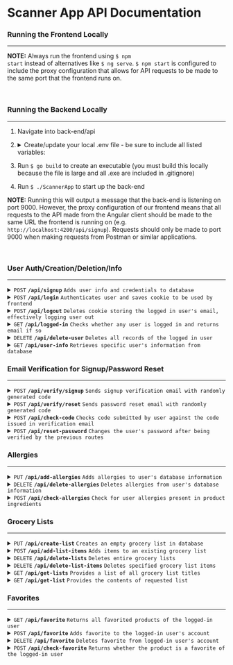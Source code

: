 # Scanner App API Documentation

### Running the Frontend Locally

---

**NOTE:** Always run the frontend using <code>$ npm start</code> instead of alternatives like <code>$ ng serve</code>. <code>$ npm start</code> is configured to include the proxy configuration that allows for API requests to be made to the same port that the frontend runs on.

<br/>

### Running the Backend Locally

---

1.  Navigate into back-end/api
2.  <details>
    <summary>Create/update your local .env file - be sure to include all listed variables:</summary>

    > | name         | value (do not wrap these in quotes)  |
    > | ------------ | ------------------------------------ |
    > | `SECRET_KEY` | use key generator to create your own |
    > | `PORT`       | 9000                                 |

    </details>

3.  Run <code>$ go build</code> to create an executable (you must build this locally because the file is large and all .exe are included in .gitignore)
4.  Run <code>$ ./ScannerApp</code> to start up the back-end

**NOTE:** Running this will output a message that the back-end is listening on port 9000. However, the proxy configuration of our frontend means that all requests to the API made from the Angular client should be made to the same URL the frontend is running on (e.g. <code>http://localhost:4200/api/signup</code>). Requests should only be made to port 9000 when making requests from Postman or similar applications.

<br/>

### User Auth/Creation/Deletion/Info

---

<details>
    <summary><code>POST</code> <code><b>/api/signup</b></code> <code>Adds user info and credentials to database</code></summary>

##### Parameters

> | name        | type     | data type | description |
> | ----------- | -------- | --------- | ----------- |
> | `firstname` | required | string    | N/A         |
> | `lastname`  | required | string    | N/A         |
> | `email`     | required | string    | N/A         |
> | `password`  | required | string    | N/A         |

##### Responses

> | http code | content-type       | response                                                  |
> | --------- | ------------------ | --------------------------------------------------------- |
> | `201`     | `application/json` | `{"message":"User successfully created"}`                 |
> | `400`     | `application/json` | `{"message":"All fields are required"}`                   |
> | `409`     | `application/json` | `{"message":"Email is already registered to an account"}` |
> | `500`     | `application/json` | `{"message":"Could not generate password hash"}`          |
> | `500`     | `application/json` | `{"message":"Error decoding JSON body"}`                  |

</details>

<details>
    <summary><code>POST</code> <code><b>/api/login</b></code> <code>Authenticates user and saves cookie to be used by frontend</code></summary>

##### Parameters

> | name       | type     | data type | description |
> | ---------- | -------- | --------- | ----------- |
> | `email`    | required | string    | N/A         |
> | `password` | required | string    | N/A         |

##### Responses

> | http code | content-type       | response                                            |
> | --------- | ------------------ | --------------------------------------------------- |
> | `202`     | `application/json` | `{"message":"User successfully logged in"}`         |
> | `400`     | `application/json` | `{"message":"Email not registered to any account"}` |
> | `401`     | `application/json` | `{"message":"Incorrect password"}`                  |
> | `500`     | `application/json` | `{"message":"Error creating JWT"}`                  |
> | `500`     | `application/json` | `{"message":"Error decoding JSON body"}`            |

</details>

<details>
    <summary><code>POST</code> <code><b>/api/logout</b></code> <code>Deletes cookie storing the logged in user's email, effectively logging user out</code></summary>

##### Parameters

> `none (the user currently logged in will be logged out)`

##### Responses

> | http code | content-type       | response                                                                             |
> | --------- | ------------------ | ------------------------------------------------------------------------------------ |
> | `200`     | `application/json` | `{"email": "*email that was logged out*", "message":"User successfully logged out"}` |
> | `400`     | `application/json` | `{"message":"No user logged in"}`                                                    |
> | `400`     | `application/json` | `{"message":"Other cookie-related error"}`                                           |
> | `500`     | `application/json` | `{"message":"Error parsing JWT"}`                                                    |
> | `500`     | `application/json` | `{"message":"Other JWT-related error"}`                                              |

</details>

<details>
    <summary><code>GET</code> <code><b>/api/logged-in</b></code> <code>Checks whether any user is logged in and returns email if so</code></summary>

##### Parameters

> `none`

##### Responses

> | http code | content-type       | response                                                                         |
> | --------- | ------------------ | -------------------------------------------------------------------------------- |
> | `200`     | `application/json` | `{"email":"*current email logged in*", "message":"User is currently logged in"}` |
> | `401`     | `application/json` | `{"message":"No user logged in"}`                                                |
> | `500`     | `application/json` | `{"message":"Error parsing JWT"}`                                                |
> | `500`     | `application/json` | `{"message":"Error decoding JSON body"}`                                         |

</details>

<details>
    <summary><code>DELETE</code> <code><b>/api/delete-user</b></code> <code>Deletes all records of the logged in user</code></summary>

##### Parameters

> `none (the user currently logged in will be logged out)`

##### Responses

> | http code | content-type       | response                                                                               |
> | --------- | ------------------ | -------------------------------------------------------------------------------------- |
> | `200`     | `application/json` | `{"email": "*email of user that was deleted*", "message":"User successfully deleted"}` |
> | `400`     | `application/json` | `{"message":"No user logged in"}`                                                      |
> | `400`     | `application/json` | `{"message":"Other cookie-related error"}`                                             |
> | `500`     | `application/json` | `{"message":"Error parsing JWT"}`                                                      |
> | `500`     | `application/json` | `{"message":"Other JWT-related error"}`                                                |

</details>

<details>
    <summary><code>GET</code> <code><b>/api/user-info</b></code> <code>Retrieves specific user's information from database</code></summary>

##### Parameters

> `none`

##### Responses

> | http code | content-type       | response                                                                                                                                                                                     |
> | --------- | ------------------ | -------------------------------------------------------------------------------------------------------------------------------------------------------------------------------------------- |
> | `200`     | `application/json` | `{"firstname":"*user's first name*"`<br>`"lastname":"*user's last name*"`<br> `"email":"*user's email*"`<br> `"password":"*user's password*"`<br> `"allergies":"*comma delimited or NONE*"}` |
> | `400`     | `application/json` | `{"message":"No user logged in"}`                                                                                                                                                            |
> | `400`     | `application/json` | `{"message":"Other cookie-related error"}`                                                                                                                                                   |
> | `404`     | `application/json` | `{"message":"User Not Found"}`                                                                                                                                                               |
> | `500`     | `application/json` | `{"message":"Error parsing JWT"}`                                                                                                                                                            |
> | `500`     | `application/json` | `{"message":"Other JWT-related error"}`                                                                                                                                                      |

</details>

### Email Verification for Signup/Password Reset

---

<details>
    <summary><code>POST</code> <code><b>/api/verify/signup</b></code> <code>Sends signup verification email with randomly generated code</code></summary>

##### Parameters

> | name    | type     | data type | description                                  |
> | ------- | -------- | --------- | -------------------------------------------- |
> | `email` | required | string    | email the user is attempting to sign up with |

##### Responses

> | http code | content-type       | response                                             |
> | --------- | ------------------ | ---------------------------------------------------- |
> | `200`     | `application/json` | `{"message":"Verification email sent successfully"}` |
> | `500`     | `application/json` | `{"message":"Error decoding JSON body"}`             |
> | `500`     | `application/json` | `{"message":"*email sending-related error*"}`        |

</details>

<details>
    <summary><code>POST</code> <code><b>/api/verify/reset</b></code> <code>Sends password reset email with randomly generated code</code></summary>

##### Parameters

> | name    | type     | data type | description                                                 |
> | ------- | -------- | --------- | ----------------------------------------------------------- |
> | `email` | required | string    | email to the account the user is attempting to reset pw for |

##### Responses

> | http code | content-type       | response                                             |
> | --------- | ------------------ | ---------------------------------------------------- |
> | `200`     | `application/json` | `{"message":"Verification email sent successfully"}` |
> | `500`     | `application/json` | `{"message":"Error decoding JSON body"}`             |
> | `500`     | `application/json` | `{"message":"*email sending-related error*"}`        |

</details>

<details>
    <summary><code>POST</code> <code><b>/api/check-code</b></code> <code>Checks code submitted by user against the code issued in verification email</code></summary>

##### Parameters

> | name    | type     | data type | description                                            |
> | ------- | -------- | --------- | ------------------------------------------------------ |
> | `code`  | required | string    | code submitted by user                                 |
> | `email` | required | string    | email to the account signing up or having its pw reset |

##### Responses

> | http code | content-type       | response                                                            |
> | --------- | ------------------ | ------------------------------------------------------------------- |
> | `200`     | `application/json` | `{"isVerified": "true","message": "Email successfully verified"}`   |
> | `400`     | `application/json` | `{"message":"Email has not been issued a verification code"}`       |
> | `401`     | `application/json` | `{"isVerified": "false","message": "*wrong code or expired code*"}` |
> | `500`     | `application/json` | `{"message":"Error decoding JSON body"}`                            |
> | `500`     | `application/json` | `{"message":"*email sending-related error*"}`                       |

</details>

<details>
    <summary><code>POST</code> <code><b>/api/reset-password</b></code> <code>Changes the user's password after being verified by the previous routes</code></summary>

##### Parameters

> | name       | type     | data type | description                    |
> | ---------- | -------- | --------- | ------------------------------ |
> | `email`    | required | string    | email of the existing account  |
> | `password` | required | string    | new password submitted by user |

##### Responses

> | http code | content-type       | response                                         |
> | --------- | ------------------ | ------------------------------------------------ |
> | `200`     | `application/json` | `{"message":"Password reset successfully"}`      |
> | `400`     | `application/json` | `{"message":"Email not found"}`                  |
> | `400`     | `application/json` | `{"message":"All fields are required"}`          |
> | `500`     | `application/json` | `{"message":"Error decoding JSON body"}`         |
> | `500`     | `application/json` | `{"message":"Could not generate password hash"}` |

</details>

### Allergies

---

<details>
    <summary><code>PUT</code> <code><b>/api/add-allergies</b></code> <code>Adds allergies to user's database information</code></summary>

##### Parameters

> | name        | type     | data type | description                                    |
> | ----------- | -------- | --------- | ---------------------------------------------- |
> | `allergies` | required | string    | allergies that are to be added to the database |

##### Responses

> | http code | content-type       | response                                                                              |
> | --------- | ------------------ | ------------------------------------------------------------------------------------- |
> | `200`     | `application/json` | `{"addedAllergies":"*new allergies*", "existingAllergies":"*preexisting allergies*"}` |
> | `400`     | `application/json` | `{"message":"No user logged in"}`                                                     |
> | `400`     | `application/json` | `{"message":"Other cookie-related error"}`                                            |
> | `500`     | `application/json` | `{"message":"Error parsing JWT"}`                                                     |
> | `500`     | `application/json` | `{"message":"Other JWT-related error"}`                                               |

</details>

<details>
    <summary><code>DELETE</code> <code><b>/api/delete-allergies</b></code> <code>Deletes allergies from user's database information</code></summary>

##### Parameters

> | name        | type     | data type | description                                        |
> | ----------- | -------- | --------- | -------------------------------------------------- |
> | `allergies` | required | string    | allergies that are to be deleted from the database |

##### Responses

> | http code | content-type       | response                                                                                                 |
> | --------- | ------------------ | -------------------------------------------------------------------------------------------------------- |
> | `200`     | `application/json` | `{"deletedAllergies":"*allergies that existed*", "notDeletedAllergies":"*allergies that didn't exist*"}` |
> | `400`     | `application/json` | `{"message":"No user logged in"}`                                                                        |
> | `400`     | `application/json` | `{"message":"Other cookie-related error"}`                                                               |
> | `500`     | `application/json` | `{"message":"Error parsing JWT"}`                                                                        |
> | `500`     | `application/json` | `{"message":"Other JWT-related error"}`                                                                  |

</details>

<details>
    <summary><code>POST</code> <code><b>/api/check-allergies</b></code> <code>Check for user allergies present in product ingredients</code></summary>

##### Parameters

> | name          | type     | data type | description                                                                |
> | ------------- | -------- | --------- | -------------------------------------------------------------------------- |
> | `ingredients` | required | string    | product ingredients, comma-delimited without spaces (e.g. "milk,eggs,soy") |

##### Responses

> | http code | content-type       | response                                                                    |
> | --------- | ------------------ | --------------------------------------------------------------------------- |
> | `200`     | `application/json` | `{"allergies":"*allergies found in ingredients","allergiesPresent":"true"}` |
> | `200`     | `application/json` | `{"allergiesPresent":"false"}`                                              |
> | `400`     | `application/json` | `{"message":"No user logged in"}`                                           |
> | `400`     | `application/json` | `{"message":"Other cookie-related error"}`                                  |
> | `500`     | `application/json` | `{"message":"Error parsing JWT"}`                                           |
> | `500`     | `application/json` | `{"message":"Other JWT-related error"}`                                     |
> | `500`     | `application/json` | `{"message":"Error searching for user allergies"}`                          |
> | `500`     | `application/json` | `{"message":"Error decoding JSON body"}`                                    |

</details>

### Grocery Lists

---

<details>
    <summary><code>PUT</code> <code><b>/api/create-list</b></code> <code>Creates an empty grocery list in database</code></summary>

##### Parameters

> | name    | type     | data type | description            |
> | ------- | -------- | --------- | ---------------------- |
> | `title` | required | string    | new grocery list title |

##### Responses

> | http code | content-type       | response                                   |
> | --------- | ------------------ | ------------------------------------------ |
> | `200`     | `application/json` | `{"list successfully created"}`            |
> | `400`     | `application/json` | `{"message":"No user logged in"}`          |
> | `400`     | `application/json` | `{"message":"Other cookie-related error"}` |
> | `500`     | `application/json` | `{"message":"Error parsing JWT"}`          |
> | `500`     | `application/json` | `{"message":"Other JWT-related error"} `   |

</details>

<details>
    <summary><code>POST</code> <code><b>/api/add-list-items</b></code> <code>Adds items to an existing grocery list</code></summary>

##### Parameters

> | name    | type     | data type | description                           |
> | ------- | -------- | --------- | ------------------------------------- |
> | `title` | required | string    | grocery list title                    |
> | `items` | required | string    | new items to be added to grocery list |

##### Responses

> | http code | content-type       | response                                                                      |
> | --------- | ------------------ | ----------------------------------------------------------------------------- |
> | `200`     | `application/json` | `{"addedItems":"*new allergies*", "existingAllergies":"*preexisting items*"}` |
> | `400`     | `application/json` | `{"message":"No user logged in"}`                                             |
> | `400`     | `application/json` | `{"message":"Other cookie-related error"}`                                    |
> | `500`     | `application/json` | `{"message":"Error parsing JWT"}`                                             |
> | `500`     | `application/json` | `{"message":"Other JWT-related error"} `                                      |

</details>

<details>
    <summary><code>DELETE</code> <code><b>/api/delete-lists</b></code> <code>Deletes entire grocery lists</code></summary>

##### Parameters

> | name     | type     | data type | description                       |
> | -------- | -------- | --------- | --------------------------------- |
> | `titles` | required | string    | grocery list titles to be deleted |

##### Responses

> | http code | content-type       | response                                                                                 |
> | --------- | ------------------ | ---------------------------------------------------------------------------------------- |
> | `200`     | `application/json` | `{"deletedLists":"*lists that existed*", "notDeletedLists":"*lists that didn't exist*"}` |
> | `400`     | `application/json` | `{"message":"No user logged in"}`                                                        |
> | `400`     | `application/json` | `{"message":"Other cookie-related error"}`                                               |
> | `500`     | `application/json` | `{"message":"Error parsing JWT"}`                                                        |
> | `500`     | `application/json` | `{"message":"Other JWT-related error"} `                                                 |

</details>

<details>
    <summary><code>DELETE</code> <code><b>/api/delete-list-items</b></code> <code>Deletes specified grocery list items</code></summary>

##### Parameters

> | name    | type     | data type | description                                         |
> | ------- | -------- | --------- | --------------------------------------------------- |
> | `title` | required | string    | grocery list title from which items will be deleted |
> | `items` | required | string    | items to be deleted from grocery list               |

##### Responses

> | http code | content-type       | response                                                                                 |
> | --------- | ------------------ | ---------------------------------------------------------------------------------------- |
> | `200`     | `application/json` | `{"deletedItems":"*lists that existed*", "notDeletedItems":"*lists that didn't exist*"}` |
> | `400`     | `application/json` | `{"message":"No user logged in"}`                                                        |
> | `400`     | `application/json` | `{"message":"Other cookie-related error"}`                                               |
> | `500`     | `application/json` | `{"message":"Error parsing JWT"}`                                                        |
> | `500`     | `application/json` | `{"message":"Other JWT-related error"} `                                                 |

</details>

<details>
    <summary><code>GET</code> <code><b>/api/get-lists</b></code> <code>Provides a list of all grocery list titles</code></summary>

##### Parameters

> `none`

##### Responses

> | http code | content-type       | response                                   |
> | --------- | ------------------ | ------------------------------------------ |
> | `200`     | `application/json` | `"titles":*all titles or NONE*"`           |
> | `400`     | `application/json` | `{"message":"No user logged in"}`          |
> | `400`     | `application/json` | `{"message":"Other cookie-related error"}` |
> | `500`     | `application/json` | `{"message":"Error parsing JWT"}`          |
> | `500`     | `application/json` | `{"message":"Other JWT-related error"}`    |

</details>

<details>
    <summary><code>GET</code> <code><b>/api/get-list</b></code> <code>Provides the contents of requested list</code></summary>

##### Parameters

> | name    | type     | data type | description                                 |
> | ------- | -------- | --------- | ------------------------------------------- |
> | `title` | required | string    | grocery list title for requested list items |

##### Responses

> | http code | content-type       | response                                                         |
> | --------- | ------------------ | ---------------------------------------------------------------- |
> | `200`     | `application/json` | `{"title":"*title*", "items":"*comma delimited items or NONE*"}` |
> | `400`     | `application/json` | `{"message":"No user logged in"}`                                |
> | `400`     | `application/json` | `{"message":"Other cookie-related error"}`                       |
> | `500`     | `application/json` | `{"message":"Error parsing JWT"}`                                |
> | `500`     | `application/json` | `{"message":"Other JWT-related error"} `                         |

</details>

### Favorites

---

<details>
    <summary><code>GET</code> <code><b>/api/favorite</b></code> <code>Returns all favorited products of the logged-in user</code></summary>

##### Parameters

> `none`

##### Responses

> | http code | content-type       | response                                                                 |
> | --------- | ------------------ | ------------------------------------------------------------------------ |
> | `200`     | `application/json` | `{"favorite":"*product name*","code": "*code*","image": "*image link*"}` |
> | `204`     | `application/json` | `{"message":"No favorites found"}`                                       |
> | `400`     | `application/json` | `{"message":"No user logged in"}`                                        |
> | `400`     | `application/json` | `{"message":"Other cookie-related error"}`                               |
> | `500`     | `application/json` | `{"message":"Error parsing JWT"}`                                        |
> | `500`     | `application/json` | `{"message":"Other JWT-related error"} `                                 |

</details>

<details>
    <summary><code>POST</code> <code><b>/api/favorite</b></code> <code>Adds favorite to the logged-in user's account</code></summary>

##### Parameters

> | name       | type     | data type | description                                          |
> | ---------- | -------- | --------- | ---------------------------------------------------- |
> | `favorite` | required | string    | name of the favorite product                         |
> | `code`     | required | string    | barcode of product from OpenFood API                 |
> | `image`    | required | string    | link to image thumbnail of product from OpenFood API |

##### Responses

> | http code | content-type       | response                                       |
> | --------- | ------------------ | ---------------------------------------------- |
> | `201`     | `application/json` | `{"message":"Product successfully favorited"}` |
> | `400`     | `application/json` | `{"message":"Product is already favorited"}`   |
> | `400`     | `application/json` | `{"message":"No user logged in"}`              |
> | `400`     | `application/json` | `{"message":"Other cookie-related error"}`     |
> | `500`     | `application/json` | `{"message":"Error decoding JSON body"}`       |
> | `500`     | `application/json` | `{"message":"Error parsing JWT"}`              |
> | `500`     | `application/json` | `{"message":"Other JWT-related error"} `       |

</details>

<details>
    <summary><code>DELETE</code> <code><b>/api/favorite</b></code> <code>Deletes favorite from logged-in user's account</code></summary>

##### Parameters

> | name   | type     | data type | description                          |
> | ------ | -------- | --------- | ------------------------------------ |
> | `code` | required | string    | barcode of product from OpenFood API |

##### Responses

> | http code | content-type       | response                                            |
> | --------- | ------------------ | --------------------------------------------------- |
> | `200`     | `application/json` | `{"message":"Favorite successfully deleted"}`       |
> | `400`     | `application/json` | `{"message":"Product not found in user favorites"}` |
> | `400`     | `application/json` | `{"message":"No user logged in"}`                   |
> | `400`     | `application/json` | `{"message":"Other cookie-related error"}`          |
> | `500`     | `application/json` | `{"message":"Error decoding JSON body"}`            |
> | `500`     | `application/json` | `{"message":"Error parsing JWT"}`                   |
> | `500`     | `application/json` | `{"message":"Other JWT-related error"} `            |

</details>

<details>
    <summary><code>POST</code> <code><b>/api/check-favorite</b></code> <code>Returns whether the product is a favorite of the logged-in user</code></summary>

##### Parameters

> | name   | type     | data type | description                          |
> | ------ | -------- | --------- | ------------------------------------ |
> | `code` | required | string    | barcode of product from OpenFood API |

##### Responses

> | http code | content-type       | response                                            |
> | --------- | ------------------ | --------------------------------------------------- |
> | `200`     | `application/json` | `{"code":"*code*","isFavorite": "*true or false*"}` |
> | `400`     | `application/json` | `{"message":"No user logged in"}`                   |
> | `400`     | `application/json` | `{"message":"Other cookie-related error"}`          |
> | `500`     | `application/json` | `{"message":"Error decoding JSON body"}`            |
> | `500`     | `application/json` | `{"message":"Error parsing JWT"}`                   |
> | `500`     | `application/json` | `{"message":"Other JWT-related error"} `            |

</details>
